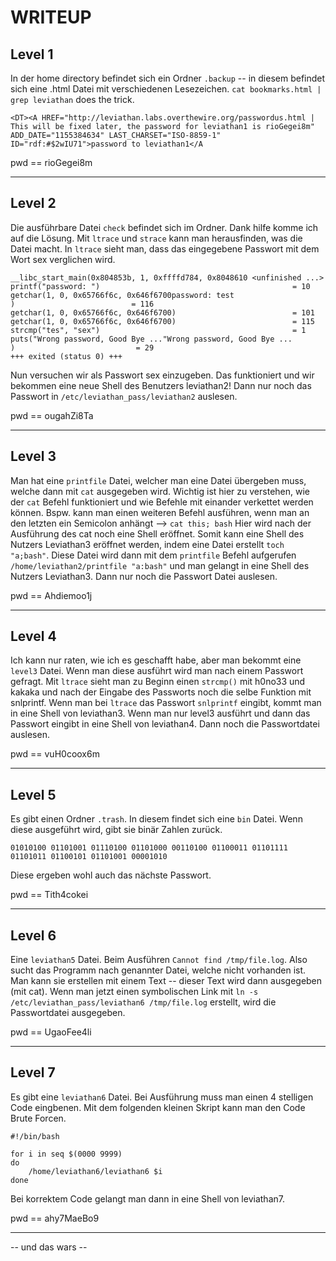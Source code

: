 # WRITEUP

## Level 1
In der home directory befindet sich ein Ordner `.backup` -- in diesem befindet sich eine .html Datei mit verschiedenen Lesezeichen. `cat bookmarks.html | grep leviathan` does the trick.

```
<DT><A HREF="http://leviathan.labs.overthewire.org/passwordus.html | This will be fixed later, the password for leviathan1 is rioGegei8m" ADD_DATE="1155384634" LAST_CHARSET="ISO-8859-1" ID="rdf:#$2wIU71">password to leviathan1</A
```
pwd == rioGegei8m


---
## Level 2
Die ausführbare Datei `check` befindet sich im Ordner.
Dank hilfe komme ich auf die Lösung. Mit `ltrace` und `strace` kann man herausfinden, was die Datei macht. In `ltrace` sieht man, dass das eingegebene Passwort mit dem Wort sex verglichen wird. 

```
__libc_start_main(0x804853b, 1, 0xffffd784, 0x8048610 <unfinished ...>
printf("password: ")                                           = 10
getchar(1, 0, 0x65766f6c, 0x646f6700password: test
)                          = 116
getchar(1, 0, 0x65766f6c, 0x646f6700)                          = 101
getchar(1, 0, 0x65766f6c, 0x646f6700)                          = 115
strcmp("tes", "sex")                                           = 1
puts("Wrong password, Good Bye ..."Wrong password, Good Bye ...
)                           = 29
+++ exited (status 0) +++
```

Nun versuchen wir als Passwort sex einzugeben. Das funktioniert und wir bekommen eine neue Shell des Benutzers leviathan2! Dann nur noch das Passwort in `/etc/leviathan_pass/leviathan2` auslesen.

pwd == ougahZi8Ta


---
## Level 3
Man hat eine `printfile` Datei, welcher man eine Datei übergeben muss, welche dann mit `cat` ausgegeben wird.
Wichtig ist hier zu verstehen, wie der `cat` Befehl funktioniert und wie Befehle mit einander verkettet werden können. Bspw. kann man einen weiteren Befehl ausführen, wenn man an den letzten ein Semicolon anhängt --> `cat this; bash` Hier wird nach der Ausführung des cat noch eine Shell eröffnet.
Somit kann eine Shell des Nutzers Leviathan3 eröffnet werden, indem eine Datei erstellt `toch "a;bash"`. Diese Datei wird dann mit dem `printfile` Befehl aufgerufen `/home/leviathan2/printfile "a:bash"` und man gelangt in eine Shell des Nutzers Leviathan3. Dann nur noch die Passwort Datei auslesen.

pwd == Ahdiemoo1j


---
## Level 4
Ich kann nur raten, wie ich es geschafft habe, aber man bekommt eine `level3` Datei. Wenn man diese ausführt wird man nach einem Passwort gefragt. Mit `ltrace` sieht man zu Beginn einen `strcmp()` mit h0no33 und kakaka und nach der Eingabe des Passworts noch die selbe Funktion mit snlprintf.
Wenn man bei `ltrace` das Passwort `snlprintf` eingibt, kommt man in eine Shell von leviathan3. Wenn man nur level3 ausführt und dann das Passwort eingibt in eine Shell von leviathan4. Dann noch die Passwortdatei auslesen.

pwd == vuH0coox6m


---
## Level 5
Es gibt einen Ordner `.trash`. In diesem findet sich eine `bin` Datei. Wenn diese ausgeführt wird, gibt sie binär Zahlen zurück.

```
01010100 01101001 01110100 01101000 00110100 01100011 01101111 01101011 01100101 01101001 00001010 
```

Diese ergeben wohl auch das nächste Passwort.

pwd == Tith4cokei


---
## Level 6
Eine `leviathan5` Datei. Beim Ausführen `Cannot find /tmp/file.log`. Also sucht das Programm nach genannter Datei, welche nicht vorhanden ist. Man kann sie erstellen mit einem Text -- dieser Text wird dann ausgegeben (mit cat). Wenn man jetzt einen symbolischen Link mit `ln -s /etc/leviathan_pass/leviathan6 /tmp/file.log` erstellt, wird die Passwortdatei ausgegeben.

pwd == UgaoFee4li


---
## Level 7
Es gibt eine `leviathan6` Datei. Bei Ausführung muss man einen 4 stelligen Code eingbenen.
Mit dem folgenden kleinen Skript kann man den Code Brute Forcen.

```
#!/bin/bash             
    
for i in seq $(0000 9999)
do  
    /home/leviathan6/leviathan6 $i
done
```

Bei korrektem Code gelangt man dann in eine Shell von leviathan7.

pwd == ahy7MaeBo9

---
-- und das wars --